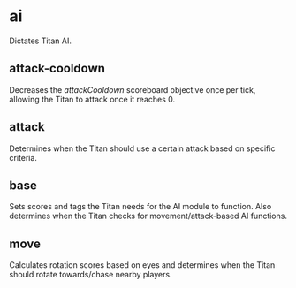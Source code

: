# ai 
Dictates Titan AI.

## attack-cooldown
Decreases the *attackCooldown* scoreboard objective once per tick, allowing the Titan to attack once it reaches 0.

## attack
Determines when the Titan should use a certain attack based on specific criteria.

## base
Sets scores and tags the Titan needs for the AI module to function.  Also determines when the Titan checks for movement/attack-based AI functions.

## move
Calculates rotation scores based on eyes and determines when the Titan should rotate towards/chase nearby players.
